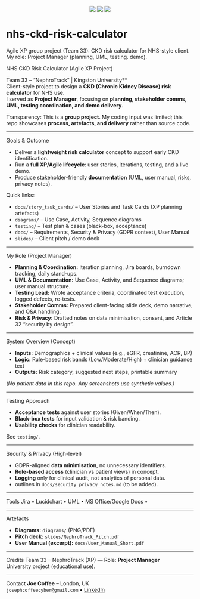 <p align="center">
  <img src="https://img.shields.io/badge/Method-Agile%20XP-blue?style=for-the-badge">
  <img src="https://img.shields.io/badge/Focus-UML%20%26%20Testing-green?style=for-the-badge">
  <img src="https://img.shields.io/badge/Domain-Healthcare%20(NHS)-purple?style=for-the-badge">
</p>



# nhs-ckd-risk-calculator
Agile XP group project (Team 33): CKD risk calculator for NHS-style client. My role: Project Manager (planning, UML, testing. demo).

 NHS CKD Risk Calculator (Agile XP Project)

Team 33 – “NephroTrack” | Kingston University**  
Client-style project to design a **CKD (Chronic Kidney Disease) risk calculator** for NHS use.  
I served as **Project Manager**, focusing on **planning, stakeholder comms, UML, testing coordination, and demo delivery**.

 Transparency: This is a **group project**. My coding input was limited; this repo showcases **process, artefacts, and delivery** rather than source code.

---

  Goals & Outcome
- Deliver a **lightweight risk calculator** concept to support early CKD identification.
- Run a **full XP/Agile lifecycle**: user stories, iterations, testing, and a live demo.
- Produce stakeholder-friendly **documentation** (UML, user manual, risks, privacy notes).

 Quick links:
 - `docs/story_task_cards/` – User Stories and Task Cards (XP planning artefacts)
- `diagrams/` – Use Case, Activity, Sequence diagrams  
- `testing/` – Test plan & cases (black-box, acceptance)  
- `docs/` – Requirements, Security & Privacy (GDPR context), User Manual  
- `slides/` – Client pitch / demo deck  

---

 My Role (Project Manager)
- **Planning & Coordination:** Iteration planning, Jira boards, burndown tracking, daily stand-ups.
- **UML & Documentation:** Use Case, Activity, and Sequence diagrams; user manual structure.
- **Testing Lead:** Wrote acceptance criteria, coordinated test execution, logged defects, re-tests.
- **Stakeholder Comms:** Prepared client-facing slide deck, demo narrative, and Q&A handling.
- **Risk & Privacy:** Drafted notes on data minimisation, consent, and Article 32 “security by design”.

---

 System Overview (Concept)
- **Inputs:** Demographics + clinical values (e.g., eGFR, creatinine, ACR, BP)
- **Logic:** Rule-based risk bands (Low/Moderate/High) + clinician guidance text
- **Outputs:** Risk category, suggested next steps, printable summary

*(No patient data in this repo. Any screenshots use synthetic values.)*

---

 Testing Approach
- **Acceptance tests** against user stories (Given/When/Then).
- **Black-box tests** for input validation & risk banding.
- **Usability checks** for clinician readability.

See `testing/`.

---

 Security & Privacy (High-level)
- GDPR-aligned **data minimisation**, no unnecessary identifiers.
- **Role-based access** (clinician vs patient views) in concept.
- **Logging** only for clinical audit, not analytics of personal data.
- outlines in `docs/security_privacy_notes.md` (to be added).

---

 Tools
Jira • Lucidchart • UML • MS Office/Google Docs • 

---

 Artefacts
- **Diagrams:** `diagrams/` (PNG/PDF)  
- **Pitch deck:** `slides/NephroTrack_Pitch.pdf`  
- **User Manual (excerpt):** `docs/User_Manual_Short.pdf`

---

 Credits
Team 33 – NephroTrack (XP) — Role: **Project Manager**  
University project (educational use).

---

 Contact
**Joe Coffee** – London, UK  
`josephcoffeecyber@gmail.com` • [LinkedIn](https://www.linkedin.com/in/joe-coffee1993/)

